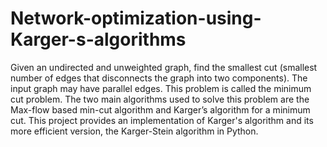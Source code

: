 # Network-optimization-using-Karger-s-algorithms

Given an undirected and unweighted graph, find the smallest cut (smallest number of edges that disconnects the graph into two components). The input graph may have parallel edges. This problem is called the minimum cut problem. The two main algorithms used to solve this problem are the Max-flow based min-cut algorithm and Karger’s algorithm for a minimum cut. This project provides an implementation of Karger's algorithm and its more efficient version, the Karger-Stein algorithm in Python.
